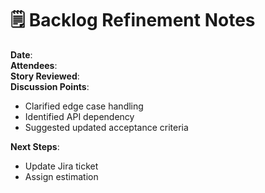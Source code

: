 # 🗒️ Backlog Refinement Notes

**Date**:  
**Attendees**:  
**Story Reviewed**:  
**Discussion Points**:  
- Clarified edge case handling  
- Identified API dependency  
- Suggested updated acceptance criteria  

**Next Steps**:  
- Update Jira ticket  
- Assign estimation  

